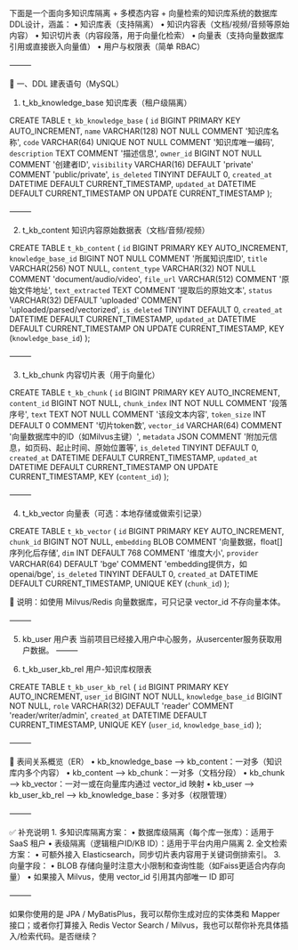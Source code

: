 下面是一个面向多知识库隔离 + 多模态内容 + 向量检索的知识库系统的数据库DDL设计，涵盖：
	•	知识库表（支持隔离）
	•	知识内容表（文档/视频/音频等原始内容）
	•	知识切片表（内容段落，用于向量化检索）
	•	向量表（支持向量数据库引用或直接嵌入向量值）
	•	用户与权限表（简单 RBAC）

⸻

🧱 一、DDL 建表语句（MySQL）

1. t_kb_knowledge_base 知识库表（租户级隔离）

CREATE TABLE `t_kb_knowledge_base` (
  `id` BIGINT PRIMARY KEY AUTO_INCREMENT,
  `name` VARCHAR(128) NOT NULL COMMENT '知识库名称',
  `code` VARCHAR(64) UNIQUE NOT NULL COMMENT '知识库唯一编码',
  `description` TEXT COMMENT '描述信息',
  `owner_id` BIGINT NOT NULL COMMENT '创建者ID',
  `visibility` VARCHAR(16) DEFAULT 'private' COMMENT 'public/private',
  `is_deleted` TINYINT DEFAULT 0,
  `created_at` DATETIME DEFAULT CURRENT_TIMESTAMP,
  `updated_at` DATETIME DEFAULT CURRENT_TIMESTAMP ON UPDATE CURRENT_TIMESTAMP
);


⸻

2. t_kb_content 知识内容原始数据表（文档/音频/视频）

CREATE TABLE `t_kb_content` (
  `id` BIGINT PRIMARY KEY AUTO_INCREMENT,
  `knowledge_base_id` BIGINT NOT NULL COMMENT '所属知识库ID',
  `title` VARCHAR(256) NOT NULL,
  `content_type` VARCHAR(32) NOT NULL COMMENT 'document/audio/video',
  `file_url` VARCHAR(512) COMMENT '原始文件地址',
  `text_extracted` TEXT COMMENT '提取后的原始文本',
  `status` VARCHAR(32) DEFAULT 'uploaded' COMMENT 'uploaded/parsed/vectorized',
  `is_deleted` TINYINT DEFAULT 0,
  `created_at` DATETIME DEFAULT CURRENT_TIMESTAMP,
  `updated_at` DATETIME DEFAULT CURRENT_TIMESTAMP ON UPDATE CURRENT_TIMESTAMP,
  KEY (`knowledge_base_id`)
);


⸻

3. t_kb_chunk 内容切片表（用于向量化）

CREATE TABLE `t_kb_chunk` (
  `id` BIGINT PRIMARY KEY AUTO_INCREMENT,
  `content_id` BIGINT NOT NULL,
  `chunk_index` INT NOT NULL COMMENT '段落序号',
  `text` TEXT NOT NULL COMMENT '该段文本内容',
  `token_size` INT DEFAULT 0 COMMENT '切片token数',
  `vector_id` VARCHAR(64) COMMENT '向量数据库中的ID（如Milvus主键）',
  `metadata` JSON COMMENT '附加元信息，如页码、起止时间、原始位置等',
  `is_deleted` TINYINT DEFAULT 0,
  `created_at` DATETIME DEFAULT CURRENT_TIMESTAMP,
  `updated_at` DATETIME DEFAULT CURRENT_TIMESTAMP ON UPDATE CURRENT_TIMESTAMP,
  KEY (`content_id`)
);


⸻

4. t_kb_vector 向量表（可选：本地存储或做索引记录）

CREATE TABLE `t_kb_vector` (
  `id` BIGINT PRIMARY KEY AUTO_INCREMENT,
  `chunk_id` BIGINT NOT NULL,
  `embedding` BLOB COMMENT '向量数据，float[]序列化后存储',
  `dim` INT DEFAULT 768 COMMENT '维度大小',
  `provider` VARCHAR(64) DEFAULT 'bge' COMMENT 'embedding提供方，如openai/bge',
  `is_deleted` TINYINT DEFAULT 0,
  `created_at` DATETIME DEFAULT CURRENT_TIMESTAMP,
  UNIQUE KEY (`chunk_id`)
);

🔁 说明：如使用 Milvus/Redis 向量数据库，可只记录 vector_id 不存向量本体。

⸻

5. kb_user 用户表
当前项目已经接入用户中心服务，从usercenter服务获取用户数据。
⸻

6. t_kb_user_kb_rel 用户-知识库权限表

CREATE TABLE `t_kb_user_kb_rel` (
  `id` BIGINT PRIMARY KEY AUTO_INCREMENT,
  `user_id` BIGINT NOT NULL,
  `knowledge_base_id` BIGINT NOT NULL,
  `role` VARCHAR(32) DEFAULT 'reader' COMMENT 'reader/writer/admin',
  `created_at` DATETIME DEFAULT CURRENT_TIMESTAMP,
  UNIQUE KEY (`user_id`, `knowledge_base_id`)
);


⸻

🧩 表间关系概览（ER）
	•	kb_knowledge_base ⟶ kb_content：一对多（知识库内多个内容）
	•	kb_content ⟶ kb_chunk：一对多（文档分段）
	•	kb_chunk ⟶ kb_vector：一对一或在向量库内通过 vector_id 映射
	•	kb_user ⟶ kb_user_kb_rel ⟶ kb_knowledge_base：多对多（权限管理）

⸻

✅ 补充说明
	1.	多知识库隔离方案：
	•	数据库级隔离（每个库一张库）：适用于 SaaS 租户
	•	表级隔离（逻辑租户ID/KB ID）：适用于平台内用户隔离
	2.	全文检索方案：
	•	可额外接入 Elasticsearch，同步切片表内容用于关键词倒排索引。
	3.	向量字段：
	•	BLOB 存储向量时注意大小限制和查询性能（如Faiss更适合内存向量）
	•	如果接入 Milvus，使用 vector_id 引用其内部唯一 ID 即可

⸻

如果你使用的是 JPA / MyBatisPlus，我可以帮你生成对应的实体类和 Mapper 接口；或者你打算接入 Redis Vector Search / Milvus，我也可以帮你补充具体插入/检索代码。是否继续？